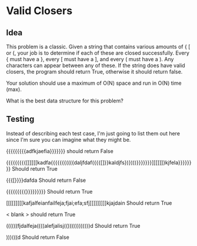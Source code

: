 Valid Closers
=======
Idea
----
This problem is a classic. Given a string that contains various amounts of { [ or (, your job is to determine if each of these are closed successfully. Every { must have a }, every [ must have a ], and every ( must have a ). Any characters can appear between any of these. If the string does have valid closers, the program should return True, otherwise it should return false.

Your solution should use a maximum of O(N) space and run in O(N) time (max).

What is the best data structure for this problem?

Testing
------
Instead of describing each test case, I'm just going to list them out here since I'm sure you can imagine what they might be.

{{{{{{{{{adfkjaefia}}}}}}} should return False

{{{{{{{{{[[[[[[kadfa{{{{{{{((({daljfdaf({{{[]}}kaldjfs})})))}}}}}}}]]]]]]}kjfela}}}}}}}} Should return True

{{{[}}}}dafda Should return False

{{{{{{{{{}}}}}}}}} Should return True

[[[[[[[[[kafjalfeianfailfeja;fjai;efa;sfj]]]]]]]]]kjajdain Should return True

< blank > should return True

((((((fjdalfeja((((alefjalisj(())))))))))))d Should return True

)))(((d Should return False